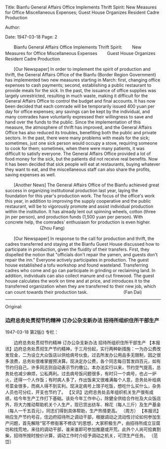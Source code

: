 Title: Bianfu General Affairs Office Implements Thrift Spirit: New Measures for Office Miscellaneous Expenses; Guest House Organizes Resident Cadre Production

Author:

Date: 1947-03-18
Page: 2

　　Bianfu General Affairs Office Implements Thrift Spirit:
　　New Measures for Office Miscellaneous Expenses
　　Guest House Organizes Resident Cadre Production

　　[Our Newspaper] In order to implement the spirit of production and thrift, the General Affairs Office of the Bianfu (Border Region Government) has implemented two new measures starting in March: first, changing office expenses to cash payments; second, establishing a public restaurant to provide meals for the sick. In the past, the issuance of office supplies was largely unrestricted, resulting in much waste, making it difficult for the General Affairs Office to control the budget and final accounts. It has now been decided that each comrade will be temporarily issued 400 yuan per day for office expenses; any savings can be kept by the individual, and many comrades have voluntarily expressed their willingness to save and hand over the funds to the public. Since the implementation of this measure, the atmosphere of thrift has improved, and the General Affairs Office has also reduced its troubles, benefiting both the public and private sectors. In the past, there were many problems with meals for the sick; sometimes, just one sick person would occupy a stove, requiring someone to cook for them; sometimes, when there were many patients, it was difficult to satisfy everyone. The General Affairs Office provided a lot of food money for the sick, but the patients did not receive real benefits. Now it has been decided that sick people will eat at restaurants, buying whatever they want to eat, and the miscellaneous staff can also share the profits, saving expenses as well.

　　[Another News] The General Affairs Office of the Bianfu achieved great success in organizing institutional production last year, laying the foundation for this year's production work. The focus of the office's work this year, in addition to improving the supply cooperative and the public restaurant, will be to vigorously promote and assist individual production within the institution. It has already lent out spinning wheels, cotton (three jin per person), and production funds (1,500 yuan per person). With concrete help, the comrades' enthusiasm for production is even higher.
　　　　　　　　(Zhou Fang)

　　[Our Newspaper] In response to the call for production and thrift, the cadres transferred and staying at the Bianfu Guest House discussed how to participate in production, given the fluidity of their transfers. First, they dispelled the notion that "officials don't repair the yamen, and guests don't repair the inn." Everyone actively participates in production. The guest house established a tofu workshop and found wasteland. Transferring cadres who come and go can participate in grinding or reclaiming land. In addition, individuals can also collect manure and cut firewood. The guest house calculates the work on time and at price, and introduces it to the transferred organization when they are transferred to their new job, which can count towards their production task.
　　　　　　　　(Fan Dai)



<hr /> 

Original: 


### 边府总务处贯彻节约精神  订办公杂支新办法  招待所组织住所干部生产

1947-03-18
第2版()
专栏：

　　边府总务处贯彻节约精神
    订办公杂支新办法
    招待所组织住所干部生产
    【本报讯】边府总务处贯彻生产节约精神，于三月份起，实行两种新措施：一为办公费改发现金，二为设立大众饭店以供给病号伙食。过去所发办公用品多无限制，因之很多浪费，总务处很难掌握预决算。现决定办公费，各个同志每日暂发四百元，如有节约归自己，许多同志则自动表示节约缴公。本办法实行以来，节约空气提高，总务处也减少麻烦，公私两利。过去病号饭问题很多，有时只一个病号，也占一炉火，还得一个人作饭；有时病人多了，作出饭来又很难满每个人意，总务处补给病号菜金很多，而病人得不到实利。现决定病号上馆子吃饭，想吃什么买什么，杂务人员也可分红，开支也节约了。
    【又讯】边府总务处去年组织机关生产很有成绩，给今年生产工作打下基础。该处今年工作中心，除健全供给合作社及大众饭店外，将大力推动帮助机关个人生产，现已贷出纺车、棉花（每人三斤）及生产基金（每人一千五百元）。同志们得到具体帮助，生产热情更高。
          （周方）
    【本报讯】响应生产节约号召，住边府招待所之调动干部，根据调动之流动性讨论如何参加生产问题，首先解除“官不修衙客不修店”的思想，大家积极生产，由招待所成立豆腐坊和找荒地，来往的调动干部，谁来谁即可参加推磨或开荒。此外个人尚可拾粪割柴，招待所按时按价计算，调动工作时介绍予调动之机关，可顶生产任务。
                  （范岱）

